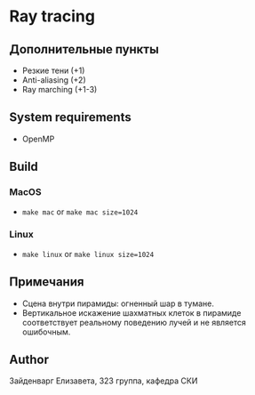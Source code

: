 # Ray tracing

## Дополнительные пункты

- Резкие тени (+1)   
- Anti-aliasing (+2)   
- Ray marching (+1-3)   

## System requirements

- OpenMP   

## Build

### MacOS

- `make mac` or `make mac size=1024`   

### Linux

- `make linux` or `make linux size=1024`   

## Примечания

- Сцена внутри пирамиды: огненный шар в тумане.   
- Вертикальное искажение шахматных клеток в пирамиде соответствует реальному поведению лучей и не является ошибочным.   

## Author

Зайденварг Елизавета, 323 группа, кафедра СКИ
